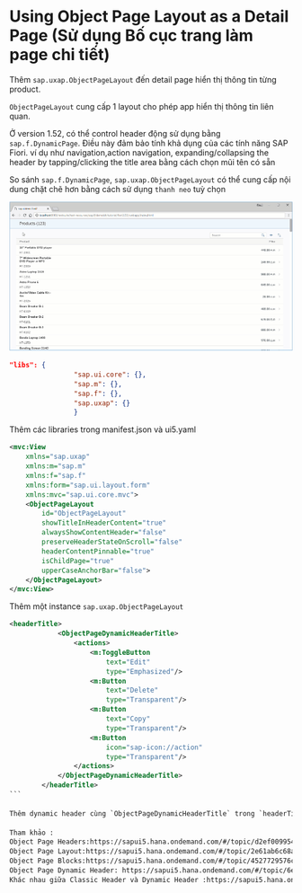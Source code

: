 # Using Object Page Layout as a Detail Page (Sử dụng Bố cục trang làm page chi tiết)

Thêm `sap.uxap.ObjectPageLayout` đến detail page hiển thị thông tin từng product.

`ObjectPageLayout` cung cấp 1 layout cho phép app hiển thị thông tin liên quan.

Ở version 1.52, có thể control header động sử dụng bằng `sap.f.DynamicPage`. Điều này đảm bảo tính khả dụng của các tính năng SAP Fiori. ví dụ như navigation,action navigation, expanding/collapsing the header by tapping/clicking the title area bằng cách chọn mũi tên có sẵn

So sánh `sap.f.DynamicPage`, `sap.uxap.ObjectPageLayout` có thể cung cấp nội dung chặt chẽ hơn bằng cách sử dụng `thanh neo` tuỳ chọn

![alt text](image.png)

```json title='manifest.json'
"libs": {
				"sap.ui.core": {},
				"sap.m": {},
				"sap.f": {},
				"sap.uxap": {}
				}
```

Thêm các libraries trong manifest.json và ui5.yaml

```xml title="Detail.view.xml"
<mvc:View
	xmlns="sap.uxap"
	xmlns:m="sap.m"
	xmlns:f="sap.f"
	xmlns:form="sap.ui.layout.form"
	xmlns:mvc="sap.ui.core.mvc">
	<ObjectPageLayout
		id="ObjectPageLayout"
		showTitleInHeaderContent="true"
		alwaysShowContentHeader="false"
		preserveHeaderStateOnScroll="false"
		headerContentPinnable="true"
		isChildPage="true"
		upperCaseAnchorBar="false">
	</ObjectPageLayout>
</mvc:View>
```

Thêm một instance `sap.uxap.ObjectPageLayout`

````xml title="Detail.view.xml"
<headerTitle>
			<ObjectPageDynamicHeaderTitle>
				<actions>
					<m:ToggleButton
						text="Edit"
						type="Emphasized"/>
					<m:Button
						text="Delete"
						type="Transparent"/>
					<m:Button
						text="Copy"
						type="Transparent"/>
					<m:Button
						icon="sap-icon://action"
						type="Transparent"/>
				</actions>
			</ObjectPageDynamicHeaderTitle>
		</headerTitle>
```

Thêm dynamic header cùng `ObjectPageDynamicHeaderTitle` trong `headerTitle` aggregation thuộc `ObjectPageLayout`

Tham khảo :
Object Page Headers:https://sapui5.hana.ondemand.com/#/topic/d2ef0099542d44dc868719d908e576d0
Object Page Layout:https://sapui5.hana.ondemand.com/#/topic/2e61ab6c68a2480eb666c1927a707658
Object Page Blocks:https://sapui5.hana.ondemand.com/#/topic/4527729576cb4a4888275b6935aad03a
Object Page Dynamic Header: https://sapui5.hana.ondemand.com/#/topic/6e340c119ddd4c778b315f65a0432420
Khác nhau giữa Classic Header và Dynamic Header :https://sapui5.hana.ondemand.com/#/topic/9c9d94fd28284539a9a5a57e9caf82a8
````
